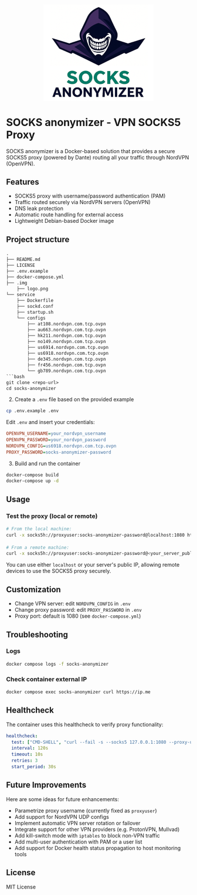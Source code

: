 <p align="center">
  <img src=".img/logo.png" alt="Socks anonymizer Logo" width="300"/>
</p>

# SOCKS anonymizer - VPN SOCKS5 Proxy

SOCKS anonymizer is a Docker-based solution that provides a secure SOCKS5 proxy (powered by Dante) routing all your traffic through NordVPN (OpenVPN).

## Features

* SOCKS5 proxy with username/password authentication (PAM)
* Traffic routed securely via NordVPN servers (OpenVPN)
* DNS leak protection
* Automatic route handling for external access
* Lightweight Debian-based Docker image

## Project structure

````
.
├── README.md
├── LICENSE
├── .env.example
├── docker-compose.yml
├── .img
    ├── logo.png
└── service
    ├── Dockerfile
    ├── sockd.conf
    ├── startup.sh
    └── configs
        ├── at108.nordvpn.com.tcp.ovpn
        ├── au663.nordvpn.com.tcp.ovpn
        ├── hk211.nordvpn.com.tcp.ovpn
        ├── no149.nordvpn.com.tcp.ovpn
        ├── us6914.nordvpn.com.tcp.ovpn
        ├── us6918.nordvpn.com.tcp.ovpn
        ├── de345.nordvpn.com.tcp.ovpn
        ├── fr456.nordvpn.com.tcp.ovpn
        └── gb789.nordvpn.com.tcp.ovpn
```bash
git clone <repo-url>
cd socks-anonymizer
````

2. Create a `.env` file based on the provided example

```bash
cp .env.example .env
```

Edit `.env` and insert your credentials:

```ini
OPENVPN_USERNAME=your_nordvpn_username
OPENVPN_PASSWORD=your_nordvpn_password
NORDVPN_CONFIG=us6918.nordvpn.com.tcp.ovpn
PROXY_PASSWORD=socks-anonymizer-password
```

3. Build and run the container

```bash
docker-compose build
docker-compose up -d
```

## Usage

### Test the proxy (local or remote)

```bash
# From the local machine:
curl -x socks5h://proxyuser:socks-anonymizer-password@localhost:1080 https://ip.me

# From a remote machine:
curl -x socks5h://proxyuser:socks-anonymizer-password@<your_server_public_ip>:1080 https://ip.me
```

You can use either `localhost` or your server's public IP, allowing remote devices to use the SOCKS5 proxy securely.

## Customization

* Change VPN server: edit `NORDVPN_CONFIG` in `.env`
* Change proxy password: edit `PROXY_PASSWORD` in `.env`
* Proxy port: default is 1080 (see `docker-compose.yml`)

## Troubleshooting

### Logs

```bash
docker compose logs -f socks-anonymizer
```

### Check container external IP

```bash
docker compose exec socks-anonymizer curl https://ip.me
```

## Healthcheck

The container uses this healthcheck to verify proxy functionality:

```yaml
healthcheck:
  test: ["CMD-SHELL", "curl --fail -s --socks5 127.0.0.1:1080 --proxy-user proxyuser:${PROXY_PASSWORD} https://www.google.com"]
  interval: 120s
  timeout: 10s
  retries: 3
  start_period: 30s
```

## Future Improvements

Here are some ideas for future enhancements:

* Parametrize proxy username (currently fixed as `proxyuser`)
* Add support for NordVPN UDP configs
* Implement automatic VPN server rotation or failover
* Integrate support for other VPN providers (e.g. ProtonVPN, Mullvad)
* Add kill-switch mode with `iptables` to block non-VPN traffic
* Add multi-user authentication with PAM or a user list
* Add support for Docker health status propagation to host monitoring tools

## License

MIT License
